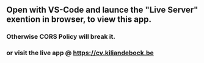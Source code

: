 ## Open with VS-Code and launce the "Live Server" exention in browser, to view this app.

### Otherwise CORS Policy will break it.

### or visit the live app @ https://cv.kiliandebock.be